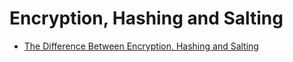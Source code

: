 # Encryption, Hashing and Salting
- [The Difference Between Encryption, Hashing and Salting](https://www.thesslstore.com/blog/difference-encryption-hashing-salting/)